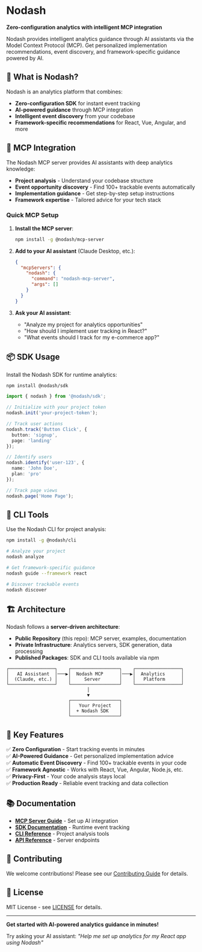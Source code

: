 # Nodash

**Zero-configuration analytics with intelligent MCP integration**

Nodash provides intelligent analytics guidance through AI assistants via the Model Context Protocol (MCP). Get personalized implementation recommendations, event discovery, and framework-specific guidance powered by AI.

## 🎯 **What is Nodash?**

Nodash is an analytics platform that combines:
- **Zero-configuration SDK** for instant event tracking
- **AI-powered guidance** through MCP integration  
- **Intelligent event discovery** from your codebase
- **Framework-specific recommendations** for React, Vue, Angular, and more

## 🤖 **MCP Integration**

The Nodash MCP server provides AI assistants with deep analytics knowledge:

- **Project analysis** - Understand your codebase structure
- **Event opportunity discovery** - Find 100+ trackable events automatically  
- **Implementation guidance** - Get step-by-step setup instructions
- **Framework expertise** - Tailored advice for your tech stack

### Quick MCP Setup

1. **Install the MCP server**:
   ```bash
   npm install -g @nodash/mcp-server
   ```

2. **Add to your AI assistant** (Claude Desktop, etc.):
   ```json
   {
     "mcpServers": {
       "nodash": {
         "command": "nodash-mcp-server",
         "args": []
       }
     }
   }
   ```

3. **Ask your AI assistant**:
   - "Analyze my project for analytics opportunities"
   - "How should I implement user tracking in React?"
   - "What events should I track for my e-commerce app?"

## 📦 **SDK Usage**

Install the Nodash SDK for runtime analytics:

```bash
npm install @nodash/sdk
```

```typescript
import { nodash } from '@nodash/sdk';

// Initialize with your project token
nodash.init('your-project-token');

// Track user actions
nodash.track('Button Click', { 
  button: 'signup',
  page: 'landing' 
});

// Identify users  
nodash.identify('user-123', {
  name: 'John Doe',
  plan: 'pro'
});

// Track page views
nodash.page('Home Page');
```

## 🔧 **CLI Tools**

Use the Nodash CLI for project analysis:

```bash
npm install -g @nodash/cli

# Analyze your project
nodash analyze

# Get framework-specific guidance  
nodash guide --framework react

# Discover trackable events
nodash discover
```

## 🏗️ **Architecture**

Nodash follows a **server-driven architecture**:

- **Public Repository** (this repo): MCP server, examples, documentation
- **Private Infrastructure**: Analytics servers, SDK generation, data processing
- **Published Packages**: SDK and CLI tools available via npm

```
┌─────────────────┐    ┌──────────────────┐    ┌─────────────────┐
│   AI Assistant  │───▶│  Nodash MCP      │───▶│  Analytics      │
│  (Claude, etc.) │    │     Server       │    │   Platform      │
└─────────────────┘    └──────────────────┘    └─────────────────┘
                              │
                              ▼
                       ┌──────────────────┐
                       │   Your Project   │
                       │  + Nodash SDK    │
                       └──────────────────┘
```

## 🌟 **Key Features**

✅ **Zero Configuration** - Start tracking events in minutes  
✅ **AI-Powered Guidance** - Get personalized implementation advice  
✅ **Automatic Event Discovery** - Find 100+ trackable events in your code  
✅ **Framework Agnostic** - Works with React, Vue, Angular, Node.js, etc.  
✅ **Privacy-First** - Your code analysis stays local  
✅ **Production Ready** - Reliable event tracking and data collection  

## 📚 **Documentation**

- [**MCP Server Guide**](./packages/nodash-mcp-server/README.md) - Set up AI integration
- [**SDK Documentation**](https://docs.nodash.ai/sdk) - Runtime event tracking  
- [**CLI Reference**](https://docs.nodash.ai/cli) - Project analysis tools
- [**API Reference**](https://docs.nodash.ai/api) - Server endpoints

## 🤝 **Contributing**

We welcome contributions! Please see our [Contributing Guide](./CONTRIBUTING.md) for details.

## 📄 **License**

MIT License - see [LICENSE](./LICENSE) for details.

---

**Get started with AI-powered analytics guidance in minutes!**

Try asking your AI assistant: *"Help me set up analytics for my React app using Nodash"* 